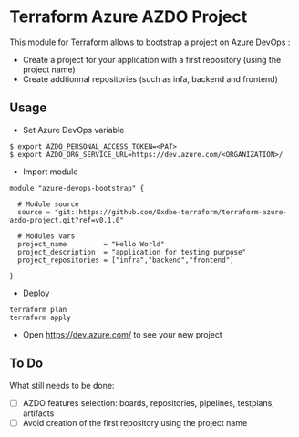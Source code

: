 # Terraform Azure AZDO Project

This module for Terraform allows to bootstrap a project on Azure DevOps :

- Create a project for your application with a first repository (using the project name)
- Create addtionnal repositories (such as infa, backend and frontend)

## Usage

- Set Azure DevOps variable

```console
$ export AZDO_PERSONAL_ACCESS_TOKEN=<PAT>
$ export AZDO_ORG_SERVICE_URL=https://dev.azure.com/<ORGANIZATION>/
```

- Import module

```hcl
module "azure-devops-bootstrap" {
  
  # Module source
  source = "git::https://github.com/0xdbe-terraform/terraform-azure-azdo-project.git?ref=v0.1.0"
  
  # Modules vars
  project_name         = "Hello World"
  project_description  = "application for testing purpose"
  project_repositories = ["infra","backend","frontend"]

}
```

- Deploy

```
terraform plan
terraform apply
```

- Open https://dev.azure.com/ to see your new project

## To Do

What still needs to be done:

- [ ] AZDO features selection: boards, repositories, pipelines, testplans, artifacts
- [ ] Avoid creation of the first repository using the project name
